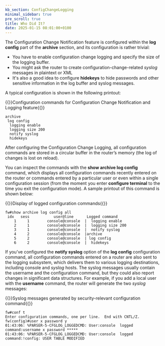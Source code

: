 ```yaml
---
kb_section: ConfigChangeLogging
minimal_sidebar: true
pre_scroll: true
title: Who Did It?
date: 2025-01-15 08:01:00+0100
---
```

The Configuration Change Notification feature is configured within the **log config** part of the **archive** section, and its configuration is rather trivial:

* You have to enable configuration change logging and specify the size of the logging buffer.
* You might ask the router to create configuration-change-related *syslog* messages in plaintext or XML
* It's also a good idea to configure **hidekeys** to hide passwords and other sensitive information in the log buffer and syslog messages.

A typical configuration is shown in the following printout:

{{<cc>}}Configuration commands for Configuration Change Notification and Logging feature{{</cc>}}
```
archive
 log config
  logging enable
  logging size 200
  notify syslog
  hidekeys
```

After configuring the Configuration Change Logging, all configuration commands are stored in a circular buffer in the router’s memory (the log of changes is lost on reload).

You can inspect the commands with the **show archive log config** command, which displays all configuration commands recently entered on the router or commands entered by a particular user or even within a single configuration session (from the moment you enter **configure terminal** to the time you exit the configuration mode). A sample printout of this command is shown below:

{{<cc>}}Display of logged configuration commands{{</cc>}}
```
fw#show archive log config all
 idx   sess           user@line      Logged command
    1     1        console@console  |  logging enable
    2     1        console@console  |  logging size 200
    3     1        console@console  |  notify syslog
    4     2        console@console  |archive
    5     2        console@console  | log config
    6     2        console@console  |  hidekeys
```

If you’ve configured the **notify syslog** option of the **log config** configuration command, all configuration commands entered on a router are also sent to the logging subsystem, which delivers them to various logging destinations, including console and *syslog* hosts. The syslog messages usually contain the username and the configuration command, but they could also report changes in significant data structures. For example, if you add a local user with the **username** command, the router will generate the two *syslog* messages:

{{<cc>}}Syslog messages generated by security-relevant configuration command{{</cc>}}
```
fw#conf t
Enter configuration commands, one per line.  End with CNTL/Z.
fw(config)#user x password y
01:43:06: %PARSER-5-CFGLOG_LOGGEDCMD: User:console  logged command:username x password *****
01:43:06: %PARSER-5-CFGLOG_LOGGEDCMD: User:console  logged command:!config: USER TABLE MODIFIED
```
